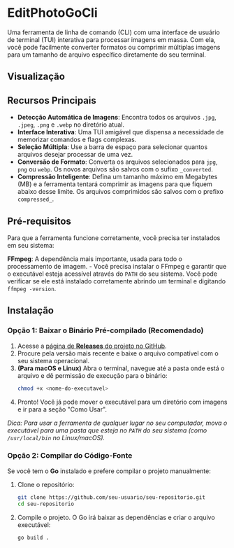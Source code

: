 # EditPhotoGoCli

Uma ferramenta de linha de comando (CLI) com uma interface de usuário de terminal (TUI) interativa para processar imagens em massa. Com ela, você pode facilmente converter formatos ou comprimir múltiplas imagens para um tamanho de arquivo específico diretamente do seu terminal.

## Visualização

## Recursos Principais

-   **Detecção Automática de Imagens**: Encontra todos os arquivos `.jpg`, `.jpeg`, `.png` e `.webp` no diretório atual.
-   **Interface Interativa**: Uma TUI amigável que dispensa a necessidade de memorizar comandos e flags complexas.
-   **Seleção Múltipla**: Use a barra de espaço para selecionar quantos arquivos desejar processar de uma vez.
-   **Conversão de Formato**: Converta os arquivos selecionados para `jpg`, `png` ou `webp`. Os novos arquivos são salvos com o sufixo `_converted`.
-   **Compressão Inteligente**: Defina um tamanho máximo em Megabytes (MB) e a ferramenta tentará comprimir as imagens para que fiquem abaixo desse limite.
    Os arquivos comprimidos são salvos com o prefixo `compressed_`.

## Pré-requisitos

Para que a ferramenta funcione corretamente, você precisa ter instalados em seu sistema:

**FFmpeg**: A dependência mais importante, usada para todo o processamento de imagem. - Você precisa instalar o FFmpeg e garantir que o executável esteja acessível através do `PATH` do seu sistema. Você pode verificar se ele está instalado corretamente abrindo um terminal e digitando `ffmpeg -version`.

## Instalação

### Opção 1: Baixar o Binário Pré-compilado (Recomendado)

1.  Acesse a [página de **Releases** do projeto no GitHub](https://github.com/seu-usuario/seu-repositorio/releases).
2.  Procure pela versão mais recente e baixe o arquivo compatível com o seu sistema operacional.
3.  **(Para macOS e Linux)** Abra o terminal, navegue até a pasta onde está o arquivo e dê permissão de execução para o binário:
    ```bash
    chmod +x <nome-do-executavel>
    ```
4.  Pronto\! Você já pode mover o executável para um diretório com imagens e ir para a seção "Como Usar".

_Dica: Para usar a ferramenta de qualquer lugar no seu computador, mova o executável para uma pasta que esteja no `PATH` do seu sistema (como `/usr/local/bin` no Linux/macOS)._

### Opção 2: Compilar do Código-Fonte

Se você tem o **Go** instalado e prefere compilar o projeto manualmente:

1.  Clone o repositório:

    ```bash
    git clone https://github.com/seu-usuario/seu-repositorio.git
    cd seu-repositorio
    ```

2.  Compile o projeto. O Go irá baixar as dependências e criar o arquivo executável:

    ```bash
    go build .
    ```
